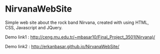 NirvanaWebSite
==============

Simple web site about the rock band Nirvana, created with using HTML, CSS, Javascript and JQuery.

Demo link1 : http://ceng.mu.edu.tr/~mbasar10/Final_Project_3501(Nirvana)/

Demo link2 : http://erkanbasar.github.io/NirvanaWebSite/
